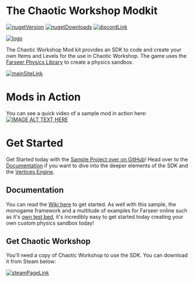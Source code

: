 # The Chaotic Workshop Modkit

[![nugetVersion](https://img.shields.io/nuget/v/Virtex.ChaoticWorkshop.ModSDK.svg?logo=nuget)](https://www.nuget.org/packages/Virtex.ChaoticWorkshop.ModSDK)
[![nugetDownloads](https://img.shields.io/nuget/dt/Virtex.ChaoticWorkshop.ModSDK.svg)](https://www.nuget.org/packages/Virtex.ChaoticWorkshop.ModSDK)
[![discordLink](https://img.shields.io/discord/477648425492545559?logo=discord)](https://discord.gg/zQ5UkDtGqH)

[![logo](https://raw.githubusercontent.com/VirtexEdgeDesign/chaoticworkshop-modkit/master/docs/img/icon/logo.png)](https://github.com/VirtexEdgeDesign/chaoticworkshop-modkit)

The Chaotic Workshop Mod kit provides an SDK to code and create your own Items and Levels for the use in Chaotic Workshop. The game uses the [Farseer Physics Library](https://archive.codeplex.com/?p=farseerphysics) to create a physics sandbox. 

[![mainSiteLink](https://i.imgur.com/ywVHBEC.png)](https://thechaoticworkshop.com/)


# Mods in Action
You can see a quick video of a sample mod in action here:
[![IMAGE ALT TEXT HERE](https://img.youtube.com/vi/81qW9oxg4NQ/0.jpg)](https://www.youtube.com/watch?v=81qW9oxg4NQ)

# Get Started
Get Started today with the [Sample Project over on GitHub](https://github.com/VirtexEdgeDesign/chaoticworkshop-modkit)! Head over to the [Documentation](https://rtroe.github.io/ChaoticWorkshop/index.html) if you want to dive into the deeper elements of the SDK and the [Vertices Engine](https://rtroe.github.io/VerticesEngine/index.html).

## Documentation
You can read the [Wiki here](https://rtroe.github.io/ChaoticWorkshop/index.html) to get started. As well with this sample, the monogame framework and a multitude of examples for Farseer online such as it's [own test bed](http://community.monogame.net/t/farseer-physics-engine-testbed-port-to-monogame-3-6/9113), it's incredibly easy to get started today creating your own custom physics sandbox today!

## Get Chaotic Workshop
You'll need a copy of Chaotic Workshop to use the SDK. You can download it from Steam below:

[![steamPageLink](https://i.imgur.com/s9VYzxv.png)](https://store.steampowered.com/app/895900)